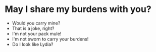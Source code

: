 # May I share my burdens with you?

- Would you carry mine?
- That is a joke, right?
- I'm not your pack mule!
- I'm not sworn to carry your burdens!
- Do I look like Lydia?
